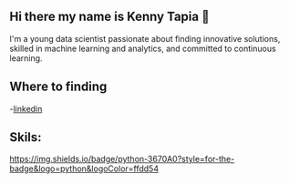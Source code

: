 ## Hi there my name is Kenny Tapia 👋

I'm a young data scientist passionate about finding innovative solutions, skilled in machine learning and analytics, and committed to continuous learning.

## Where to finding

-[linkedin](www.linkedin.com/in/kenny-tapia)

## Skils:
https://img.shields.io/badge/python-3670A0?style=for-the-badge&logo=python&logoColor=ffdd54
<!--
**kennyta20/kennyta20** is a ✨ _special_ ✨ repository because its `README.md` (this file) appears on your GitHub profile.

Here are some ideas to get you started:

- 🔭 I’m currently working on ...
- 🌱 I’m currently learning ...
- 👯 I’m looking to collaborate on ...
- 🤔 I’m looking for help with ...
- 💬 Ask me about ...
- 📫 How to reach me: ...
- 😄 Pronouns: ...
- ⚡ Fun fact: ...
-->
